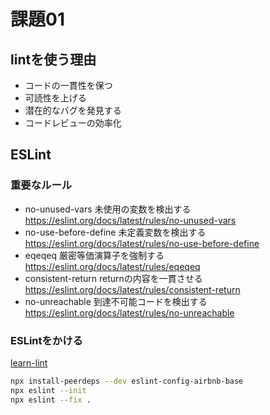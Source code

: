 # 課題01

## lintを使う理由

- コードの一貫性を保つ
- 可読性を上げる
- 潜在的なバグを発見する
- コードレビューの効率化

## ESLint

### 重要なルール

- no-unused-vars 未使用の変数を検出する  
<https://eslint.org/docs/latest/rules/no-unused-vars>
- no-use-before-define 未定義変数を検出する  
<https://eslint.org/docs/latest/rules/no-use-before-define>
- eqeqeq 厳密等価演算子を強制する  
<https://eslint.org/docs/latest/rules/eqeqeq>
- consistent-return returnの内容を一貫させる  
<https://eslint.org/docs/latest/rules/consistent-return>
- no-unreachable 到達不可能コードを検出する  
<https://eslint.org/docs/latest/rules/no-unreachable>

### ESLintをかける

[learn-lint](https://github.com/cashev/learn-lint)

```sh
npx install-peerdeps --dev eslint-config-airbnb-base
npx eslint --init
npx eslint --fix .
```
